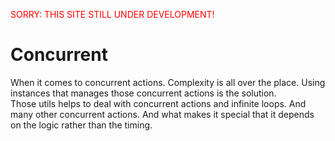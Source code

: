 <font color="red">SORRY: THIS SITE STILL UNDER DEVELOPMENT!</font>

# Concurrent
When it comes to concurrent actions. Complexity is all over the place.
Using instances that manages those concurrent actions is the solution.  
Those utils helps to deal with concurrent actions and infinite loops.
And many other concurrent actions. And what makes it special that it
depends on the logic rather than the timing.